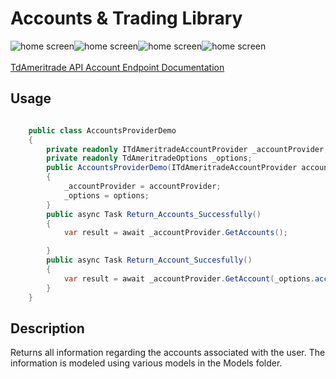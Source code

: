 # Accounts & Trading Library

<img src="https://img.shields.io/github/issues/ucrengineer/TraderShop.Financials"
    alt = "home screen"
    style = "float: left"/>
<img src="https://img.shields.io/github/forks/ucrengineer/TraderShop.Financials"
    alt = "home screen"
    style = "float: left"/>
<img src="https://img.shields.io/github/stars/ucrengineer/TraderShop.Financials"
    alt = "home screen"
    style = "float: left"/>
<img src="https://img.shields.io/github/license/ucrengineer/TraderShop.Financials.TdAmeritrade"
    alt = "home screen"
    style = "float: left"/>

<br></br>
[TdAmeritrade API Account Endpoint Documentation](https://developer.tdameritrade.com/account-access/apis")

## Usage

```csharp

    public class AccountsProviderDemo
    {
        private readonly ITdAmeritradeAccountProvider _accountProvider;
        private readonly TdAmeritradeOptions _options;
        public AccountsProviderDemo(ITdAmeritradeAccountProvider accountProvider, TdAmeritradeOptions options)
        {
            _accountProvider = accountProvider;
            _options = options;
        }
        public async Task Return_Accounts_Successfully()
        {
            var result = await _accountProvider.GetAccounts();

        }
        public async Task Return_Account_Succesfully()
        {
            var result = await _accountProvider.GetAccount(_options.account_number);
        }
    }
```

## Description

Returns all information regarding the accounts associated with the user. The information is modeled using various models in the Models folder.

